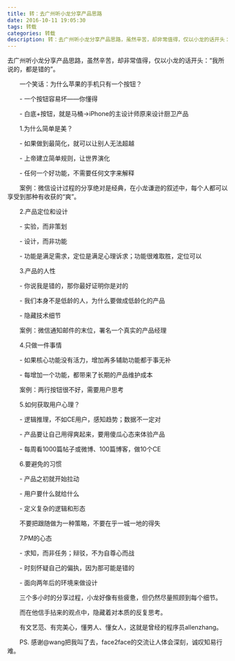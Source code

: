 ```yaml
---
title: 转：去广州听小龙分享产品思路
date: 2016-10-11 19:05:30
tags: 转载
categories: 转载
description: 转：去广州听小龙分享产品思路，虽然辛苦，却非常值得，仅以小龙的话开头：“我所说的，都是错的”。
---
```


去广州听小龙分享产品思路，虽然辛苦，却非常值得，仅以小龙的话开头：“我所说的，都是错的”。

　　一个笑话：为什么苹果的手机只有一个按钮？

　　- 一个按钮容易坏——你懂得

　　- 白底+按钮，就是马桶→iPhone的主设计师原来设计厨卫产品

　　1.为什么简单是美？

　　- 如果做到最简化，就可以让别人无法超越

　　- 上帝建立简单规则，让世界演化

　　- 任何一个好功能，不需要任何文字来解释

　　案例：微信设计过程的分享绝对是经典，在小龙谦逊的叙述中，每个人都可以享受到那种有收获的“爽”。

　　2.产品定位和设计

　　- 实验，而非策划

　　- 设计，而非功能

　　- 功能是满足需求，定位是满足心理诉求；功能很难取胜，定位可以

　　3.产品的人性

　　- 你说我是错的，那你最好证明你是对的

　　- 我们本身不是低龄的人，为什么要做成低龄化的产品

　　- 隐藏技术细节

　　案例：微信通知邮件的末位，署名一个真实的产品经理

　　4.只做一件事情

　　- 如果核心功能没有活力，增加再多辅助功能都于事无补

　　- 每增加一个功能，都带来了长期的产品维护成本

　　案例：两行按钮很不好，需要用户思考

　　5.如何获取用户心理？

　　- 逻辑推理，不如CE用户，感知趋势；数据不一定对

　　- 产品要让自己用得爽起来，要用傻瓜心态来体验产品

　　- 每周看1000篇帖子或微博、100篇博客，做10个CE

　　6.要避免的习惯

　　- 产品之初就开始拉动

　　- 用户要什么就给什么

　　- 定义复杂的逻辑和形态

　　不要把跟随做为一种策略，不要在乎一城一地的得失

　　7.PM的心态

　　- 求知，而非任务；辩驳，不为自尊心而战

　　- 时刻怀疑自己的偏执，因为那可能是错的

　　- 面向两年后的环境来做设计

　　三个多小时的分享过程，小龙好像有些疲惫，但仍然尽量照顾到每个细节。

　　而在他信手拈来的观点中，隐藏着对本质的反复思考。

　　有文艺范、有完美心，懂男人、懂女人，这就是曾经的程序员allenzhang。

　　PS. 感谢@wang把我叫了去，face2face的交流让人体会深刻，诚叹知易行难。
